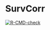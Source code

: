 # SurvCorr

 <!-- badges: start -->
  [![R-CMD-check](https://github.com/gregorsteiner/SurvCorr/actions/workflows/R-CMD-check.yaml/badge.svg)](https://github.com/gregorsteiner/SurvCorr/actions/workflows/R-CMD-check.yaml)
  <!-- badges: end -->